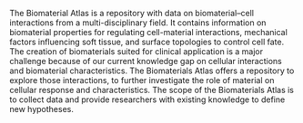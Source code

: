 The Biomaterial Atlas is a repository with data on biomaterial–cell interactions from a multi-disciplinary field. It contains information on biomaterial properties for regulating cell-material interactions, mechanical factors influencing soft tissue, and surface topologies to control cell fate. The creation of biomaterials suited for clinical application is a major challenge because of our current knowledge gap on cellular interactions and biomaterial characteristics. The Biomaterials Atlas offers a repository to explore those interactions, to further investigate the role of material on cellular response and characteristics. The scope of the Biomaterials Atlas is to collect data and provide researchers with existing knowledge to define new hypotheses.

